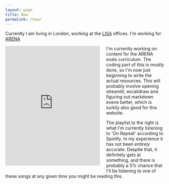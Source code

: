```yaml
---
layout: page
title: Now
permalink: /now/
---
```

Currently I am living in London, working at the [LISA](https://www.safeai.org.uk) offices. I'm working for [ARENA](https://arena.education)
<div style="float: left; margin-right: 20px; margin-bottom: 10px;">
    <iframe src="https://open.spotify.com/embed/playlist/37i9dQZF1EpnnRfJrF4Nnq?utm_source=generator" width="300" height="380" frameBorder="0" allow="autoplay; clipboard-write; encrypted-media; fullscreen; picture-in-picture" allowFullScreen></iframe>
</div>
I'm currently working on content for the ARENA evals curriculum. The coding part of this is mostly done, so I'm now just beginning to write the actual resources. This will probably involve opening streamlit, excalidraw and figuring out markdown evene better, which is luckily also good for this website.

The playlist to the right is what I'm currently listening to 'On Repeat' according to Spotify. In my experience it has not been *entirely* accurate. Despite that, it definitely gets at something, and there is probably a 5% chance that I'll be listening to one of these songs at any given time you might be reading this.